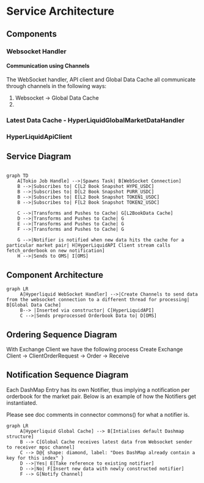 # Service Architecture

## Components

### Websocket Handler

#### Communication using Channels

The WebSocket handler, API client and Global Data Cache all communicate through channels in the following ways:

1. Websocket -> Global Data Cache
2. 

### Latest Data Cache - HyperLiquidGlobalMarketDataHandler

### HyperLiquidApiClient

## Service Diagram

```mermaid

graph TD
    A[Tokio Job Handle] -->|Spawns Task| B[WebSocket Connection]
    B -->|Subscribes to| C[L2 Book Snapshot HYPE_USDC]
    B -->|Subscribes to| D[L2 Book Snapshot PURR_USDC]
    B -->|Subscribes to| E[L2 Book Snapshot TOKEN1_USDC]
    B -->|Subscribes to| F[L2 Book Snapshot TOKEN2_USDC]

    C -->|Transforms and Pushes to Cache| G[L2BookData Cache]
    D -->|Transforms and Pushes to Cache| G
    E -->|Transforms and Pushes to Cache| G
    F -->|Transforms and Pushes to Cache| G

    G -->|Notifier is notified when new data hits the cache for a particular market pair| H[HyperLiquidAPI Client stream calls fetch_orderbook on new notification]
    H -->|Sends to OMS| I[OMS]

```

## Component Architecture

```mermaid
graph LR
     A[Hyperliquid WebSocket Handler] -->|Create Channels to send data from the websocket connection to a different thread for processing| B[Global Data Cache] 
     B--> |Inserted via constructor| C[HyperLiquidAPI]
     C -->|Sends preprocessed Orderbook Data to| D[OMS]

```

## Ordering Sequence Diagram

With Exchange Client we have the following process Create Exchange Client -> ClientOrderRequest -> Order -> Receive

## Notification Sequence Diagram

Each DashMap Entry has its own Notifier, thus implying a notification per orderbook for the market pair. Below is an example of how the Notifiers get instantiated.

Please see doc comments in connector commons() for what a notifier is.

```mermaid
graph LR
     A[Hyperliquid Global Cache] --> B[Intialises default Dashmap structure]
     B --> C[Global Cache receives latest data from Websocket sender to receiver mpsc channel] 
     C --> D@{ shape: diamond, label: "Does DashMap already contain a key for this index" }
     D -->|Yes| E[Take reference to existing notifier]
     D -->|No| F[Insert new data with newly constructed notifier]
     F --> G[Notify Channel]

```

